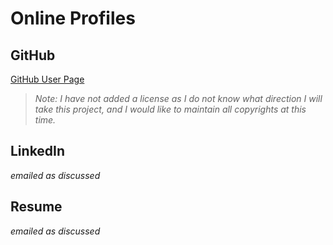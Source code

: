 # Online Profiles

## GitHub
[GitHub User Page](https://github.com/emeraldvision "@emeraldvision")
>*Note: I have not added a license as I do not know what direction I will take this project, and I would like to maintain all copyrights at this time.*
 
## LinkedIn
*emailed as discussed*

## Resume
*emailed as discussed*